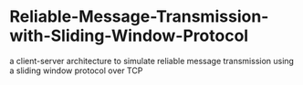 # Reliable-Message-Transmission-with-Sliding-Window-Protocol
a client-server architecture to simulate reliable  message transmission using a sliding window protocol over TCP
